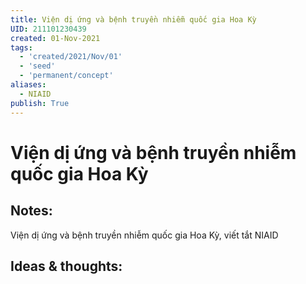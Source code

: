 ```yaml
---
title: Viện dị ứng và bệnh truyền nhiễm quốc gia Hoa Kỳ
UID: 211101230439
created: 01-Nov-2021
tags:
  - 'created/2021/Nov/01'
  - 'seed'
  - 'permanent/concept'
aliases:
  - NIAID
publish: True
---
```

# Viện dị ứng và bệnh truyền nhiễm quốc gia Hoa Kỳ

## Notes:
Viện dị ứng và bệnh truyền nhiễm quốc gia Hoa Kỳ, viết tắt NIAID

## Ideas & thoughts:


